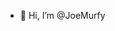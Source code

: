 - 👋 Hi, I’m @JoeMurfy

<!---
JoeMurfy/JoeMurfy is a ✨ special ✨ repository because its `README.md` (this file) appears on your GitHub profile.
You can click the Preview link to take a look at your changes.
--->
